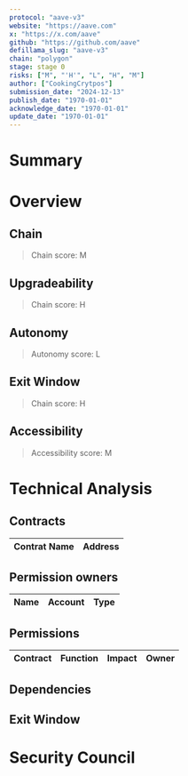```yaml
---
protocol: "aave-v3"
website: "https://aave.com"
x: "https://x.com/aave"
github: "https://github.com/aave"
defillama_slug: "aave-v3"
chain: "polygon"
stage: stage 0
risks: ["M", "'H'", "L", "H", "M"]
author: ["CookingCrytpos"]
submission_date: "2024-12-13"
publish_date: "1970-01-01"
acknowledge_date: "1970-01-01"
update_date: "1970-01-01"
---
```


# Summary


# Overview

## Chain


> Chain score: M

## Upgradeability


> Chain score: H

## Autonomy


> Autonomy score: L

## Exit Window


> Chain score: H

## Accessibility


> Accessibility score: M

# Technical Analysis

## Contracts

| Contrat Name                       | Address                                    |
|------------------------------------|--------------------------------------------|


## Permission owners

| Name               | Account                                                                                                                   | Type     |
| ------------------ | ------------------------------------------------------------------------------------------------------------------------- | -------- |


## Permissions

| Contract                                | Function          | Impact                                                                                                                                                                                                                                            | Owner                                      |
|-----------------------------------------|-------------------|---------------------------------------------------------------------------------------------------------------------------------------------------------------------------------------------------------------------------------------------------|--------------------------------------------|


## Dependencies


## Exit Window


# Security Council


